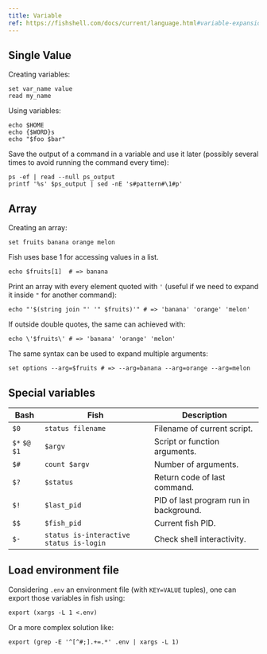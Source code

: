 ```yaml
---
title: Variable
ref: https://fishshell.com/docs/current/language.html#variable-expansion
---
```


## Single Value

Creating variables:

```fish
set var_name value
read my_name
```

Using variables:

```fish
echo $HOME
echo {$WORD}s
echo "$foo $bar"
```

Save the output of a command in a variable and use it later
(possibly several times to avoid running the command every time):

```fish
ps -ef | read --null ps_output
printf '%s' $ps_output | sed -nE 's#pattern#\1#p'
```

## Array

Creating an array:

```fish
set fruits banana orange melon
```

Fish uses base 1 for accessing values in a list.

```fish
echo $fruits[1]  # => banana
```

Print an array with every element quoted with `'`
(useful if we need to expand it inside `"` for another command):

```fish
echo "'$(string join "' '" $fruits)'" # => 'banana' 'orange' 'melon'
```

If outside double quotes, the same can achieved with:

```fish
echo \'$fruits\' # => 'banana' 'orange' 'melon'
```

The same syntax can be used to expand multiple arguments:

```fish
set options --arg=$fruits # => --arg=banana --arg=orange --arg=melon
```

## Special variables

| Bash | Fish | Description |
| --- | --- | --- |
| `$0` | `status filename` | Filename of current script. |
| `$*` `$@` `$1` | `$argv` | Script or function arguments. |
| `$#` | `count $argv` | Number of arguments. |
| `$?` | `$status` | Return code of last command. |
| `$!` | `$last_pid` | PID of last program run in background. |
| `$$` | `$fish_pid` | Current fish PID. |
| `$-` | `status is-interactive` `status is-login` | Check shell interactivity. |

## Load environment file

Considering `.env` an environment file
(with `KEY=VALUE` tuples),
one can export those variables in fish using:

```fish
export (xargs -L 1 <.env)
```

Or a more complex solution like:

```fish
export (grep -E '^[^#;].+=.*' .env | xargs -L 1)
```
